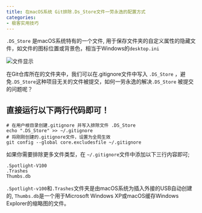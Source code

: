 ```yaml
---
title: 在macOS系统 Git排除.Ds_Store文件一劳永逸的配置方式
categories:
- 极客实用技巧
---
```


`.DS_Store` 是macOS系统特有的一个文件,  用于保存文件夹的自定义属性的隐藏文件，如文件的图标位置或背景色，相当于Windows的`desktop.ini`

![文件显示](https://cdn.fangyuanxiaozhan.com/assets/1642232228095Apc73f04.png)

在Git仓库所在的文件夹中，我们可以在.gitignore文件中写入 `.DS_Store` ，避免`.DS_Store`这种项目无关的文件被提交，如何一劳永逸的解决`.DS_Store` 被提交的问题呢？


## 直接运行以下两行代码即可！

```
# 在用户根目录创建.gitignore 并写入排除文件 .DS_Store
echo ".DS_Store" >> ~/.gitignore
# 将刚刚创建的.gitignore文件，设置为全局生效
git config --global core.excludesfile ~/.gitignore
```

如果你需要排除更多文件类型，在 `~/.gitignore`文件中添加以下三行内容即可;

```
.Spotlight-V100
.Trashes
Thumbs.db
```

`.Spotlight-v100`和`.Trashes`文件夹是由macOS系统为插入外接的USB自动创建的, `Thumbs.db`是一个用于Microsoft Windows XP或macOS缓存Windows Explorer的缩略图的文件。



